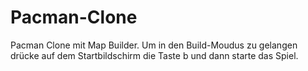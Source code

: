 # Pacman-Clone

Pacman Clone mit Map Builder.
Um in den Build-Moudus zu gelangen drücke auf dem Startbildschirm die Taste b und dann starte das Spiel.
